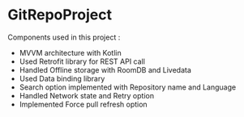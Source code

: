# GitRepoProject
Components used in this project : 

- MVVM architecture with Kotlin 
- Used Retrofit library for REST API call 
- Handled Offline storage with RoomDB and Livedata 
- Used Data binding library 
- Search option implemented with Repository name and Language 
- Handled Network state and Retry option
- Implemented Force pull refresh option
